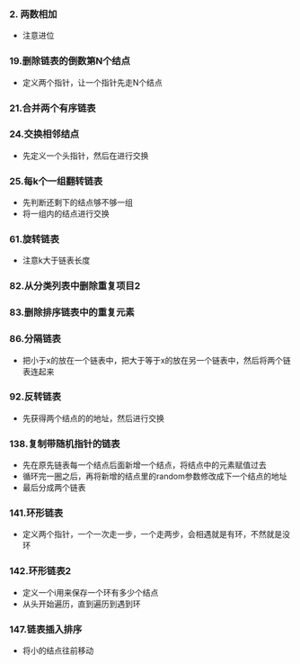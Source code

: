 ### 2. 两数相加
* 注意进位
### 19.删除链表的倒数第N个结点
* 定义两个指针，让一个指针先走N个结点
### 21.合并两个有序链表
### 24.交换相邻结点
* 先定义一个头指针，然后在进行交换
### 25.每k个一组翻转链表
* 先判断还剩下的结点够不够一组
* 将一组内的结点进行交换
### 61.旋转链表
* 注意k大于链表长度
### 82.从分类列表中删除重复项目2
### 83.删除排序链表中的重复元素
### 86.分隔链表
* 把小于x的放在一个链表中，把大于等于x的放在另一个链表中，然后将两个链表连起来
### 92.反转链表
* 先获得两个结点的的地址，然后进行交换
### 138.复制带随机指针的链表
* 先在原先链表每一个结点后面新增一个结点，将结点中的元素赋值过去
* 循环完一圈之后，再将新增的结点里的random参数修改成下一个结点的地址
* 最后分成两个链表
### 141.环形链表
* 定义两个指针，一个一次走一步，一个走两步，会相遇就是有环，不然就是没环
### 142.环形链表2
* 定义一个i用来保存一个环有多少个结点
* 从头开始遍历，直到遍历到遇到环
### 147.链表插入排序
* 将小的结点往前移动